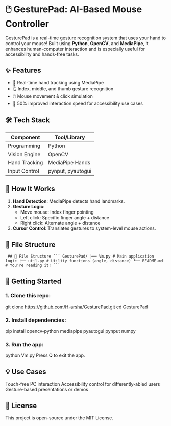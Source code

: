 # 🖱️ GesturePad: AI-Based Mouse Controller

GesturePad is a real-time gesture recognition system that uses your hand to control your mouse! Built using **Python**, **OpenCV**, and **MediaPipe**, it enhances human-computer interaction and is especially useful for accessibility and hands-free tasks.

## ✨ Features

- 📍 Real-time hand tracking using MediaPipe
- 👆 Index, middle, and thumb gesture recognition
- 🖱️ Mouse movement & click simulation
- 🚀 50% improved interaction speed for accessibility use cases


## 🛠️ Tech Stack

| Component     | Tool/Library     |
|---------------|------------------|
| Programming   | Python           |
| Vision Engine | OpenCV           |
| Hand Tracking | MediaPipe Hands  |
| Input Control | pynput, pyautogui|

## 🧠 How It Works

1. **Hand Detection**: MediaPipe detects hand landmarks.
2. **Gesture Logic**:
   - Move mouse: Index finger pointing
   - Left click: Specific finger angle + distance
   - Right click: Alternate angle + distance
3. **Cursor Control**: Translates gestures to system-level mouse actions.

## 📁 File Structure

<pre><code> ## 📁 File Structure ``` GesturePad/ ├── Vm.py # Main application logic ├── util.py # Utility functions (angle, distance) └── README.md # You're reading it! ``` </code></pre>

## 🚀 Getting Started

### 1. Clone this repo:
git clone https://github.com/H-arsha/GesturePad.git
cd GesturePad
### 2. Install dependencies:
pip install opencv-python mediapipe pyautogui pynput numpy
### 3. Run the app:
python Vm.py
Press Q to exit the app.

## 💡 Use Cases
Touch-free PC interaction
Accessibility control for differently-abled users
Gesture-based presentations or demos

## 📜 License
This project is open-source under the MIT License.



